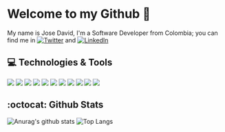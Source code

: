 # Welcome to my Github 👋

My name is Jose David, I'm a Software Developer from Colombia; you can find me in [![Twitter][1.1]][1] and [![LinkedIn][2.1]][2]
<!--
**josecaro02/josecaro02** is a ✨ _special_ ✨ repository because its `README.md` (this file) appears on your GitHub profile.

Here are some ideas to get you started:

- 🔭 I’m currently working on ...
- 🌱 I’m currently learning ...
- 👯 I’m looking to collaborate on ...
- 🤔 I’m looking for help with ...
- 💬 Ask me about ...
- 📫 How to reach me: ...
- 😄 Pronouns: ...
- ⚡ Fun fact: ...
-->

## 💻 Technologies & Tools
![](https://img.shields.io/badge/OS-Linux-informational?style=flat&logo=linux&logoColor=white&color=orange)
![](https://img.shields.io/badge/Editor-Emacs-informational?style=flat&logo=GNU-Emacs&logoColor=white&color=blueviolet)
![](https://img.shields.io/badge/Code-Python-informational?style=flat&logo=python&logoColor=white&color=success)
![](https://img.shields.io/badge/Code-C-informational?style=flat&logo=C&logoColor=white&color=success)
![](https://img.shields.io/badge/Code-JavaScript-informational?style=flat&logo=JavaScript&logoColor=white&color=success)
![](https://img.shields.io/badge/Framework-IONIC-informational?style=flat&logo=Ionic&logoColor=white&color=green)
![](https://img.shields.io/badge/Framework-React-informational?style=flat&logo=React&logoColor=white&color=green)
![](https://img.shields.io/badge/Framework-Flask-informational?style=flat&logo=Flask&logoColor=white&color=green)
![](https://img.shields.io/badge/DB-MySQL-informational?style=flat&logo=MySQL&logoColor=white&color=blue)
![](https://img.shields.io/badge/DB-MongoDB-informational?style=flat&logo=MongoDB&logoColor=white&color=blue)
![](https://img.shields.io/badge/Sever-NGINX-informational?style=flat&logo=NGINX&logoColor=white&color=9cf)

## :octocat: Github Stats
![Anurag's github stats](https://github-readme-stats.vercel.app/api?username=josecaro02&show_icons=true)
![Top Langs](https://github-readme-stats.vercel.app/api/top-langs/?username=josecaro02&hide=css)

[1.1]: https://img.icons8.com/cute-clipart/30/000000/twitter.png
[1]: https://twitter.com/j_caro02
[2.1]: https://img.icons8.com/cute-clipart/30/000000/linkedin.png
[2]: https://www.linkedin.com/in/josecarocantor/
